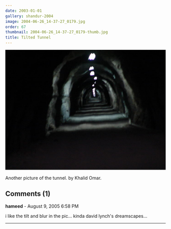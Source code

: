 ```yaml
---
date: 2003-01-01
gallery: shandur-2004
image: 2004-06-26_14-37-27_0179.jpg
order: 67
thumbnail: 2004-06-26_14-37-27_0179-thumb.jpg
title: Tilted Tunnel
---
```


![Tilted Tunnel](./2004-06-26_14-37-27_0179.jpg)

Another picture of the tunnel. by Khalid Omar.

<div id="comments">

## Comments (1)

**hameed** - August  9, 2005  6:58 PM

i like the tilt and blur in the pic... kinda david lynch's dreamscapes...

---

</div>